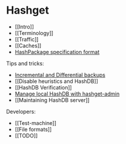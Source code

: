 # Hashget

- [[Intro]]
- [[Terminology]]
- [[Traffic]]
- [[Caches]]
- [HashPackage specification format](hpspec)

Tips and tricks:
- [Incremental and Differential backups](incremental)
- [[Disable heuristics and HashDB]]
- [[HashDB Verification]]
- [Manage local HashDB with hashget-admin](hashget-admin)
- [[Maintaining HashDB server]]

Developers:
- [[Test-machine]]
- [[File formats]]
- [[TODO]]

